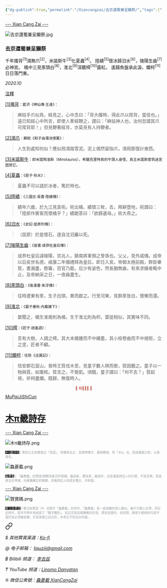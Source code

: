 ```yaml
---
{"dg-publish":true,"permalink":"/Xiancangzai/去京還蜀兼呈獺祭/","tags":["李去兹","木π畿詩存","旧诗"],"created":"2024-01-29T13:08:36.834+08:00"}
---
```



<div class="splitline"><a href="https://www.xiancangzai.com/">--- Xian Cang Zai ---</a></div>

![去京還蜀兼呈獺祭.jpg](/img/user/%E9%99%84%E4%BB%B6/attachment/%E5%8E%BB%E4%BA%AC%E9%82%84%E8%9C%80%E5%85%BC%E5%91%88%E7%8D%BA%E7%A5%AD.jpg)

### 去京還蜀兼呈獺祭

千年搔背<sup>[1]</sup>鴻無爪<sup>[2]</sup>，米諾斯牛<sup>[3]</sup>化夏蟲<sup>[4]</sup>。
陸績<sup>[5]</sup>懷冰歸汨水<sup>[6]</sup>，陵陽生齒<sup>[7]</sup>必神宮。
橘中三見豕頭白<sup>[8]</sup>，淮北<sup>[9]</sup>深聽樗<sup>[10]</sup>露紅。
遙鑄魚盤承此淚，爛柯<sup>[11]</sup>日日落門東。

<cite>2020.10</cite>

<div class="spacer"></div>

<div class="note"><ins>注釋</ins></div>

<ins>[1]搔背</ins><small>：葛洪《神仙傳·王遠》：</small>

> 麻姑手爪似鳥，經見之，心中念曰：「背大癢時，得此爪以爬背，當佳也。」遠已知經心中所言，即使人牽經鞭之，謂曰：「麻姑神人也，汝何忽謂其爪可爬背耶！」但見鞭著經背，亦莫見有人持鞭者。

<ins>[2]鴻爪</ins><small>：蘇軾《和子由澠池懷舊》：</small>

> 人生到處知何似？應似飛鴻踏雪泥。泥上偶然留指爪，鴻飛那復計東西。

<ins>[3]米諾斯牛</ins><small>：即米諾陶洛斯（Minotauros），希臘克里特島的牛頭人身怪，島主米諾斯曾筑迷宮困禁它。</small>

<ins>[4]夏蟲</ins><small>：《莊子·秋水》：</small>

> 夏蟲不可以語於冰者，篤於時也。

<ins>[5]陸績</ins><small>：《三國志·吳書·陸績傳》：</small>

> 績年六歲，於九江見袁術。術出橘，績懷三枚，去，拜辭墮地，術謂曰：「陸郎作賓客而懷橘乎？」績跪答曰：「欲歸遺母。」術大奇之。

<ins>[6]汨水</ins><small>：《史記·屈原列傳》：</small>

> （屈原）於是懷石，遂自沈汨羅以死。

<ins>[7]陵陽生齒</ins><small>：《晉書·成恭杜皇后傳》：</small>

> 成恭杜皇后諱陵陽，京兆人，鎮南將軍預之曾孫也。父乂，見外戚傳。成帝以后奕世名德，咸康二年備禮拜為皇后，即日入宮。帝御太極前殿，群臣畢賀，晝漏盡，懸籥，百官乃罷。后少有姿色，然長猶無齒，有來求婚者輒中止。及帝納采之日，一夜齒盡生。

<ins>[8]豕頭白</ins><small>：《後漢書·朱浮傳》：</small>

> 往時遼東有豕，生子白頭，異而獻之。行至河東，見群豕皆白，懷慚而還。

<ins>[9]淮北</ins><small>：《晏子春秋·內篇雜下》：</small>

> 嬰聞之，橘生淮南則為橘，生于淮北則為枳，葉徒相似，其實味不同。

<ins>[10]樗</ins><small>：《莊子·逍遙遊》：</small>

> 吾有大樹，人謂之樗。其大本擁腫而不中繩墨，其小枝卷曲而不中規矩，立之塗，匠者不顧。

<ins>[11]爛柯</ins><small>：任昉《述異記》：</small>

> 信安郡石室山，晉時王質伐木至，見童子數人棋而歌，質因聽之。童子以一物與質，如棗核。質含之，不覺飢。頃餓，童子謂曰：「何不去？」質起視，斧柯盡爛。既歸，無復時人。

<div class="spacer"></div>

<p style="text-align:center;color:#B54434;font-size:0.8em;">▮ 相𨳹󾗖􁴆 ▮</p>

<div class="header-container">
    <div class="triangle"></div>
    <div class="collect-media" style="background-image: url('https://www.xiancangzai.com/img/user/%E9%99%84%E4%BB%B6/%E9%99%84%E4%BB%B62024/%E6%9C%A8%CF%80%E7%95%BF%E8%A9%A9%E5%AD%98.png');">
        <a href="https://www.xiancangzai.com/Xiancangzai/%E6%9C%A8%CF%80%E7%95%BF%E8%A9%A9%E5%AD%98/" class="ncard-link"></a>
        <div class="collect-text">
            <a href="https://www.xiancangzai.com/Xiancangzai/%E6%9C%A8%CF%80%E7%95%BF%E8%A9%A9%E5%AD%98/">
                <cite>MuPaiJiShiCun</cite>
                <h1>木π畿詩存</h1>
            </a>
        </div>
    </div>
</div>

<div class="splitline"><a href="https://www.xiancangzai.com/">--- Xian Cang Zai ---</a></div>

![木π畿詩存.png](/img/user/%E9%99%84%E4%BB%B6/%E9%99%84%E4%BB%B62024/%E6%9C%A8%CF%80%E7%95%BF%E8%A9%A9%E5%AD%98.png)

<p style="font-size:0.7em; color:#999ea2"><ins style="font-size:1em;background: black;color:white">木π畿詩存</ins> | 寓邸之北有膳堂曰「杏园」，常獨來去之，其燈牌壞半，暮夜瞻視，則「木π」也，因效畿服之制，以爲齋名。</p>

![鱻蒼載.png](/img/user/%E9%99%84%E4%BB%B6/%E9%99%84%E4%BB%B62024/%E9%B1%BB%E8%92%BC%E8%BC%89.png)

<p style="font-size:0.7em; color:#999ea2"><ins style="font-size:1em;background: black;color:white">鱻蒼載</ins> | 「鱻蒼載」的隱語/鴘轉為魯迅所發機，鱻與新，蒼與青，載與年，全是潘諾西亞人的幻覺，不是任務，而是悬亙的準備，向著彌賽亞的腳踵、阿美西亞人的語言僭主、共和囻。</p>

<div class="splitline"><a href="https://www.xiancangzai.com/">--- Xian Cang Zai ---</a></div>

![贊賞碼.png](/img/user/%E9%99%84%E4%BB%B6/%E9%99%84%E4%BB%B62024/%E8%B4%8A%E8%B3%9E%E7%A2%BC.png)

<p style="font-size:0.7em; color:#999ea2"><ins style="font-size:1em;background: black;color:white">眷注與贊賞</ins> | 眷注與贊賞（¥）也關乎「鱻蒼載」的持存，「鱻蒼載」是一處游離的個人網站，幾乎只關心文學，而在此時代，卻并不例外地成爲了「數字難民」，姑且忍受這樣驕稚的形容。那些自便的、但封閉、敞視于威柄的内容平臺於是必須被放棄，於是來建立此迂折，未來正不知去向何處。</p>


<div class="transclusion internal-embed is-loaded"><a class="markdown-embed-link" href="/xiancangzai/link-tree/" aria-label="Open link"><svg xmlns="http://www.w3.org/2000/svg" width="24" height="24" viewBox="0 0 24 24" fill="none" stroke="currentColor" stroke-width="2" stroke-linecap="round" stroke-linejoin="round" class="svg-icon lucide-link"><path d="M10 13a5 5 0 0 0 7.54.54l3-3a5 5 0 0 0-7.07-7.07l-1.72 1.71"></path><path d="M14 11a5 5 0 0 0-7.54-.54l-3 3a5 5 0 0 0 7.07 7.07l1.71-1.71"></path></svg></a><div class="markdown-embed">





<cite>$ 其他贊賞渠道：[Ko-fi](https://ko-fi.com/xiancangzai)</cite>

<cite>@ 电子邮箱： liquziii@gmail.com </cite>

<cite>฿ Bilibili 频道： [李去兹](https://space.bilibili.com/1676863200)</cite>

<cite>₸ YouTube 频道：[Linomo Danvatan](http://www.youtube.com/@LinomoDanvatan) </cite>

<cite>⁜ 微信公衆號：[鱻蒼載 XianCangZai](https://mp.weixin.qq.com/s/yneTMt9zIapGXF9yfuvOkg)</cite>


</div></div>

